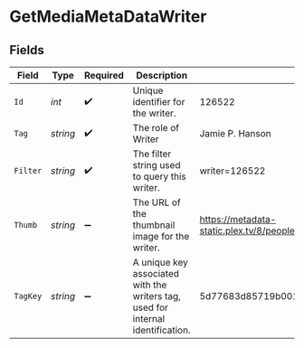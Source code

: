 # GetMediaMetaDataWriter


## Fields

| Field                                                                           | Type                                                                            | Required                                                                        | Description                                                                     | Example                                                                         |
| ------------------------------------------------------------------------------- | ------------------------------------------------------------------------------- | ------------------------------------------------------------------------------- | ------------------------------------------------------------------------------- | ------------------------------------------------------------------------------- |
| `Id`                                                                            | *int*                                                                           | :heavy_check_mark:                                                              | Unique identifier for the writer.                                               | 126522                                                                          |
| `Tag`                                                                           | *string*                                                                        | :heavy_check_mark:                                                              | The role of Writer                                                              | Jamie P. Hanson                                                                 |
| `Filter`                                                                        | *string*                                                                        | :heavy_check_mark:                                                              | The filter string used to query this writer.                                    | writer=126522                                                                   |
| `Thumb`                                                                         | *string*                                                                        | :heavy_minus_sign:                                                              | The URL of the thumbnail image for the writer.                                  | https://metadata-static.plex.tv/8/people/8d65fa96804802e08f2de09fe014408e.jpg   |
| `TagKey`                                                                        | *string*                                                                        | :heavy_minus_sign:                                                              | A unique key associated with the writers tag, used for internal identification. | 5d77683d85719b001f3a535e                                                        |